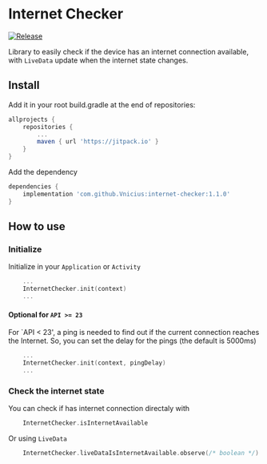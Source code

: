 # Internet Checker

[![Release](https://jitpack.io/v/Vnicius/internet-checker.svg)](https://jitpack.io/#Vnicius/internet-checker)

Library to easily check if the device has an internet connection available, with `LiveData` update when the internet state changes.

## Install

Add it in your root build.gradle at the end of repositories:

```gradle
allprojects {
	repositories {
		...
		maven { url 'https://jitpack.io' }
	}
}
```

Add the dependency

```gradle
dependencies {
	implementation 'com.github.Vnicius:internet-checker:1.1.0'
}
```

## How to use

### Initialize

Initialize in your `Application` or `Activity`

```kotlin
    ...
    InternetChecker.init(context)
    ...
```

#### Optional for `API >= 23`

For `API < 23', a ping is needed to find out if the current connection reaches the Internet. So, you can set the delay for the pings (the default is 5000ms)

```kotlin
    ...
    InternetChecker.init(context, pingDelay)
    ...
```

### Check the internet state

You can check if has internet connection directaly with

```kotlin
    InternetChecker.isInternetAvailable
```

Or using `LiveData`

```kotlin
    InternetChecker.liveDataIsInternetAvailable.observe(/* boolean */)
```
